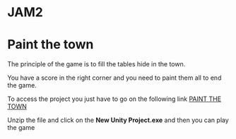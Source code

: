 # JAM2

# Paint the town

The principle of the game is to fill the tables hide in the town.

You have a score in the right corner and you need to paint them all to end the game.

To access the project you just have to go on the following link [PAINT THE TOWN](https://www.grosfichiers.com/yEkhH3Tjdvk)

Unzip the file and click on the **New Unity Project.exe** and then you can play the game

